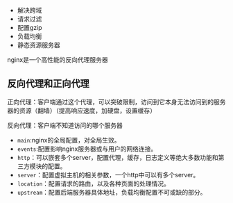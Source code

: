
-   解决跨域
-   请求过滤
-   配置gzip
-   负载均衡
-   静态资源服务器

nginx是一个高性能的反向代理服务器

## 反向代理和正向代理

正向代理：客户端通过这个代理，可以突破限制，访问到它本身无法访问到的服务器的资源（翻墙）（提高响应速度，加硬盘，设置缓存）

反向代理：客户端不知道访问的哪个服务器

-   `main`:nginx的全局配置，对全局生效。
-   `events`:配置影响nginx服务器或与用户的网络连接。
-   `http`：可以嵌套多个server，配置代理，缓存，日志定义等绝大多数功能和第三方模块的配置。
-   `server`：配置虚拟主机的相关参数，一个http中可以有多个server。
-   `location`：配置请求的路由，以及各种页面的处理情况。
-   `upstream`：配置后端服务器具体地址，负载均衡配置不可或缺的部分。

